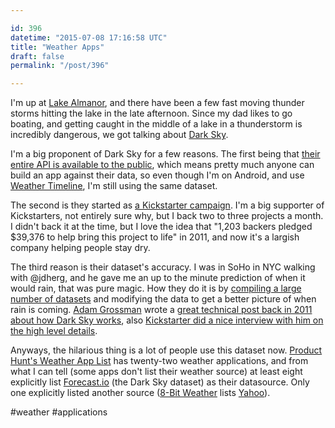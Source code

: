 ```yaml
---

id: 396
datetime: "2015-07-08 17:16:58 UTC"
title: "Weather Apps"
draft: false
permalink: "/post/396"

---
```


I'm up at [Lake Almanor](https://en.wikipedia.org/wiki/Lake_Almanor), and there have been a few fast moving thunder storms hitting the lake in the late afternoon. Since my dad likes to go boating, and getting caught in the middle of a lake in a thunderstorm is incredibly dangerous, we got talking about [Dark Sky](https://web.archive.org/web/20160510040900/http://darkskyapp.com:80/).

I'm a big proponent of Dark Sky for a few reasons. The first being that [their entire API is available to the public](https://web.archive.org/web/20160819193003/https://developer.forecast.io/), which means pretty much anyone can build an app against their data, so even though I'm on Android, and use [Weather Timeline](https://weathertimeline.com/), I'm still using the same dataset.

The second is they started as [a Kickstarter campaign](https://web.archive.org/web/20230203093358/http://www.kickstarter.com/projects/jackadam/dark-sky-hyperlocal-weather-prediction-and-visuali). I'm a big supporter of Kickstarters, not entirely sure why, but I back two to three projects a month. I didn't back it at the time, but I love the idea that "1,203 backers pledged $39,376 to help bring this project to life" in 2011, and now it's a largish company helping people stay dry.

The third reason is their dataset's accuracy. I was in SoHo in NYC walking with @jdherg, and he gave me an up to the minute prediction of when it would rain, that was pure magic. How they do it is by [compiling a large number of datasets](https://forecast.io/raw/)  and modifying the data to get a better picture of when rain is coming. [Adam Grossman](http://jackadam.net/) wrote a [great technical post back in 2011 about how Dark Sky works](http://blog.jackadam.net/2011/how-dark-sky-works/), also [Kickstarter did a nice interview with him on the high level details](https://www.kickstarter.com/blog/featured-creator-adam-grossman-of-dark-sky).

Anyways, the hilarious thing is a lot of people use this dataset now. [Product Hunt's Weather App List](https://www.producthunt.com/e/weather-apps) has twenty-two weather applications, and from what I can tell (some apps don't list their weather source) at least eight explicitly list [Forecast.io](https://forecast.io/) (the Dark Sky dataset) as their datasource. Only one explicitly listed another source ([8-Bit Weather](http://8bitweather.co/) lists [Yahoo](https://weather.yahoo.com/)). 

#weather #applications

